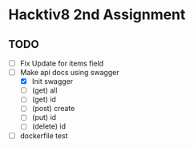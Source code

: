 # Hacktiv8 2nd Assignment

## TODO

- [ ] Fix Update for items field
- [ ] Make api docs using swagger
  - [x] Init swagger
  - [ ] (get) all
  - [ ] (get) id
  - [ ] (post) create
  - [ ] (put) id
  - [ ] (delete) id
- [ ] dockerfile test

